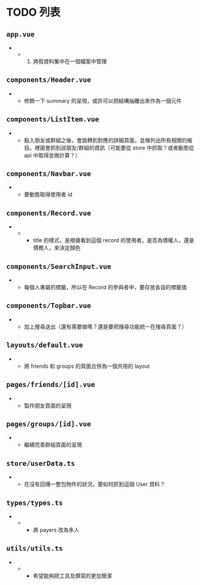 # TODO 列表

## `app.vue`

- - 1. 將假資料集中在一個檔案中管理

## `components/Header.vue`

- - 修飾一下 summary 的呈現，或許可以把結構抽離出來作為一個元件

## `components/ListItem.vue`

- - 點入朋友或群組之後，會跳轉到對應的詳細頁面，並條列出所有相關的帳目。裡面會抓到該朋友/群組的資訊（可能要從 store 中抓取？或者動態從 api 中取得並做計算？）

## `components/Navbar.vue`

- - 要動態取得使用者 id

## `components/Record.vue`

- * - title 的樣式，是根據看到這個 record 的使用者，是否為債權人，還是債務人，來決定顏色

## `components/SearchInput.vue`

- - 每個人專屬的標籤，所以在 Record 的參與者中，要存放各自的標籤值

## `components/Topbar.vue`

- - 加上搜尋送出（還有需要做嗎？還是要把搜尋功能統一在搜尋頁面？）

## `layouts/default.vue`

- - 將 friends 和 groups 的頁面合併為一個共用的 layout

## `pages/friends/[id].vue`

- - 製作朋友頁面的呈現

## `pages/groups/[id].vue`

- - 繼續完善群組頁面的呈現

## `store/userData.ts`

- - 在沒有回傳一整包物件的狀況，要如何抓到這個 User 資料？

## `types/types.ts`

- * - 將 payers 改為多人

## `utils/utils.ts`

- * - 希望能夠把工具及撰寫的更加簡潔

